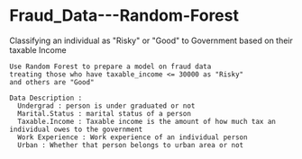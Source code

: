 # Fraud_Data---Random-Forest
Classifying an individual as "Risky" or "Good" to Government based on their taxable Income
        
    Use Random Forest to prepare a model on fraud data 
    treating those who have taxable_income <= 30000 as "Risky" 
    and others are "Good"

    Data Description :
      Undergrad : person is under graduated or not
      Marital.Status : marital status of a person
      Taxable.Income : Taxable income is the amount of how much tax an individual owes to the government 
      Work Experience : Work experience of an individual person
      Urban : Whether that person belongs to urban area or not
